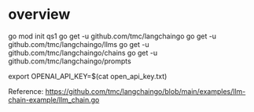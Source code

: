 # overview
go mod init qs1
go get -u github.com/tmc/langchaingo
go get -u github.com/tmc/langchaingo/llms
go get -u github.com/tmc/langchaingo/chains
go get -u github.com/tmc/langchaingo/prompts

export OPENAI_API_KEY=$(cat open_api_key.txt)

Reference:
https://github.com/tmc/langchaingo/blob/main/examples/llm-chain-example/llm_chain.go 